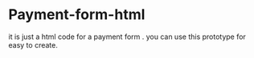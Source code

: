 # Payment-form-html
it is just a html code for a payment form . you can use this prototype for easy to create.
